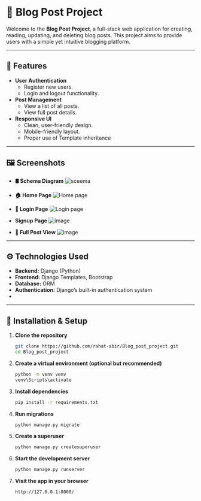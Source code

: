 # 📝 Blog Post Project

Welcome to the **Blog Post Project**, a full-stack web application for creating, reading, updating, and deleting blog posts. This project aims to provide users with a simple yet intuitive blogging platform.

---

## 🚀 Features

- **User Authentication**
  - Register new users.
  - Login and logout functionality.
- **Post Management**
  - View a list of all posts.
  - View full post details.
- **Responsive UI**
  - Clean, user-friendly design.
  - Mobile-friendly layout.
  - Proper use of Template inheritance

---

## 🖼️ Screenshots

- **🛢️ Schema Diagram**
  ![sceema](https://github.com/user-attachments/assets/bbfeca6c-5a54-49c6-acd7-94212a7be1f5)

- **🏠 Home Page**
  ![Home page](https://github.com/user-attachments/assets/91fee4aa-f858-43af-9861-b6f8469c24b3)

- **🔐 Login Page**
  ![Login page](https://github.com/user-attachments/assets/e2b49573-7c9f-4024-996f-cdefef4eda39)


- **Signup Page**
  ![image](https://github.com/user-attachments/assets/7a6539a9-52e6-4703-8662-54c43559ce34)

- **📄 Full Post View**
  ![image](https://github.com/user-attachments/assets/9dd421ef-ae5a-44cf-91c8-813ad73fa658)
---

## ⚙️ Technologies Used

- **Backend:** Django (Python)
- **Frontend:** Django Templates, Bootstrap
- **Database:** ORM
- **Authentication:** Django’s built-in authentication system
- 
---

## 📂 Installation & Setup

1. **Clone the repository**
   ```bash
   git clone https://github.com/rahat-abir/Blog_post_project.git
   cd Blog_post_project
2. **Create a virtual environment (optional but recommended)**
   ```bash
   python -m venv venv
   venv\Scripts\activate
3. **Install dependencies**
   ```bash
   pip install -r requirements.txt
4. **Run migrations**
   ```bash
   python manage.py migrate
5. **Create a superuser**
   ```bash
   python manage.py createsuperuser
6. **Start the development server**
   ```bash
   python manage.py runserver
7. **Visit the app in your browser**
   ```bash
   http://127.0.0.1:8000/

